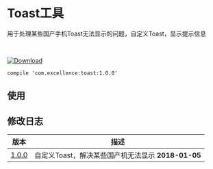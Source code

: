 # Toast工具

用于处理某些国产手机Toast无法显示的问题，自定义Toast，显示提示信息

<br>

[![Download][icon_download]][download]

```
compile 'com.excellence:toast:1.0.0'
```

## 使用

## 修改日志

| 版本 | 描述 |
| --- | ---- |
| [1.0.0][toast1.0.0] | 自定义Toast，解决某些国产机无法显示 **2018-01-05** |

<!-- 网站链接 -->

[download]:https://bintray.com/veizhang/maven/toast/_latestVersion "Latest version"

<!-- 图片链接 -->

[icon_download]:https://api.bintray.com/packages/veizhang/maven/toast/images/download.svg

<!-- 版本 -->

[toast1.0.0]:https://bintray.com/veizhang/maven/toast/1.0.0